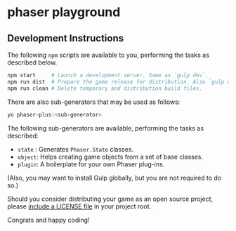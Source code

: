 phaser playground
===============================================================================




Development Instructions
-------------------------------------------------------------------------------

The following `npm` scripts are available to you, performing the tasks as
described below.

```sh
npm start     # Launch a development server. Same as `gulp dev`.
npm run dist  # Prepare the game release for distribution. Also `gulp dist`.
npm run clean # Delete temporary and distribution build files.
```

There are also sub-generators that may be used as follows:

```sh
yo phaser-plus:<sub-generator>
```

The following sub-generators are available, performing the tasks as described:

*   `state` : Generates `Phaser.State` classes.
*   `object`: Helps creating game objects from a set of base classes.
*   `plugin`: A boilerplate for your own Phaser plug-ins.

(Also, you may want to install Gulp globally, but you are not required to do
so.)

Should you consider distributing your game as an open source project, please
[include a LICENSE file][lcnc] in your project root.

Congrats and happy coding!


<!-- ---------------------------------------------------------------------- -->

[lcnc]: http://choosealicense.com
